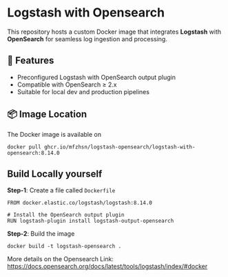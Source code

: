 # Logstash with Opensearch

This repository hosts a custom Docker image that integrates **Logstash** with **OpenSearch** for seamless log ingestion and processing.

## 🧰 Features

- Preconfigured Logstash with OpenSearch output plugin
- Compatible with OpenSearch ≥ 2.x
- Suitable for local dev and production pipelines

## 📦 Image Location

The Docker image is available on

```
docker pull ghcr.io/mfzhsn/logstash-opensearch/logstash-with-opensearch:8.14.0
```

## Build Locally yourself

**Step-1**: Create a file called `Dockerfile`

```
FROM docker.elastic.co/logstash/logstash:8.14.0

# Install the OpenSearch output plugin
RUN logstash-plugin install logstash-output-opensearch
```

**Step-2**: Build the image

```
docker build -t logstash-opensearch .
```

More details on the Opensearch Link:  https://docs.opensearch.org/docs/latest/tools/logstash/index/#docker
